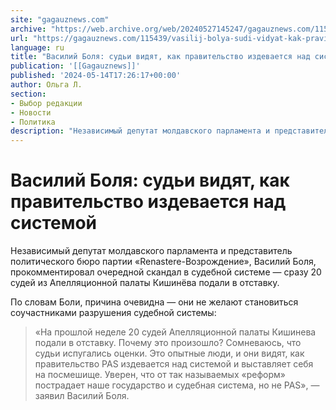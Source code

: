 ```yaml
---
site: "gagauznews.com"
archive: "https://web.archive.org/web/20240527145247/gagauznews.com/115439/vasilij-bolya-sudi-vidyat-kak-pravitelstvo-izdevaetsya-nad-sistemoj.html"
url: "https://gagauznews.com/115439/vasilij-bolya-sudi-vidyat-kak-pravitelstvo-izdevaetsya-nad-sistemoj.html"
language: ru
title: "Василий Боля: судьи видят, как правительство издевается над системой"
publication: '[[Gagauznews]]'
published: '2024-05-14T17:26:17+00:00'
author: Ольга Л.
section:
- Выбор редакции
- Новости
- Политика
description: "Независимый депутат молдавского парламента и представитель политического бюро партии «Renastere-Возрождение», Василий Боля, прокомментировал очередной скандал в судебной системе — сразу 20 судей из Апелляционной палаты Кишинёва подали в отставку. По словам Боли, причина очевидна — они не желают становиться соучастниками разрушения судебной системы: «На прошлой неделе 20 судей Апелляционной палаты Кишинева подали в отставку. Почему это произошло? Сомневаюсь, что судьи испугались оценки. Это опытные люди, и они видят, как правительство PAS издевается над системой и выставляет себя на посмешище. Уверен, что от так называемых «реформ» пострадает наше государство и судебная система, но не PAS», — заявил Василий Боля."
---
```


# Василий Боля: судьи видят, как правительство издевается над системой

Независимый депутат молдавского парламента и представитель политического бюро партии «Renastere-Возрождение», Василий Боля, прокомментировал очередной скандал в судебной системе — сразу 20 судей из Апелляционной палаты Кишинёва подали в отставку.

По словам Боли, причина очевидна — они не желают становиться соучастниками разрушения судебной системы:

> «На прошлой неделе 20 судей Апелляционной палаты Кишинева подали в отставку. Почему это произошло? Сомневаюсь, что судьи испугались оценки. Это опытные люди, и они видят, как правительство PAS издевается над системой и выставляет себя на посмешище. Уверен, что от так называемых «реформ» пострадает наше государство и судебная система, но не PAS», — заявил Василий Боля.